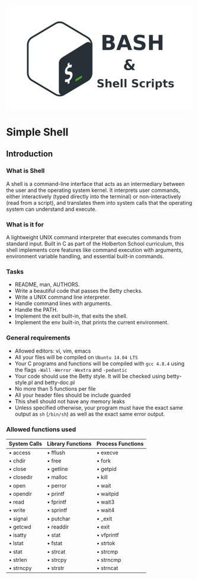 ![image](img/shell.png)
<h1>Simple Shell</h1>

## Introduction

### What is Shell
A shell is a command-line interface that acts as an intermediary between the user and the operating system kernel. It interprets user commands, either interactively (typed directly into the terminal) or non-interactively (read from a script), and translates them into system calls that the operating system can understand and execute.

### What is it for
A lightweight UNIX command interpreter that executes commands from standard input. Built in C as part of the Holberton School curriculum, this shell implements core features like command execution with arguments, environment variable handling, and essential built-in commands.

### Tasks

*  README, man, AUTHORS.
*  Write a beautiful code that passes the Betty checks.
*  Write a UNIX command line interpreter.
*  Handle command lines with arguments.
*  Handle the PATH.
*  Implement the exit built-in, that exits the shell.
*  Implement the env built-in, that prints the current environment.

### General requirements
 * Allowed editors: vi, vim, emacs
 * All your files will be compiled on `Ubuntu 14.04 LTS`
 * Your C programs and functions will be compiled with `gcc 4.8.4` using the flags `-Wall` `-Werror` `-Wextra` and `-pedantic`
 * Your code should use the Betty style. It will be checked using betty-style.pl and betty-doc.pl
 * No more than 5 functions per file
 * All your header files should be include guarded
 * This shell should not have any memory leaks
 * Unless specified otherwise, your program must have the exact same output as `sh` (`/bin/sh`) as well as the exact same error output.

### Allowed functions used 

| System Calls | Library Functions | Process Functions |
|-------------|-------------------|-------------------|
| • access | • fflush | • execve |
| • chdir | • free | • fork |
| • close | • getline | • getpid |
| • closedir | • malloc | • kill |
| • open | • perror | • wait |
| • opendir | • printf | • waitpid |
| • read | • fprintf | • wait3 |
| • write | • sprintf | • wait4 |
| • signal | • putchar | • _exit |
| • getcwd | • readdir | • exit |
| • isatty | • stat | • vfprintf |
| • lstat | • fstat | • strtok |
| • stat | • strcat | • strcmp |
| • strlen | • strcpy | • strncmp |
| • strncpy | • strstr | • strncat |
